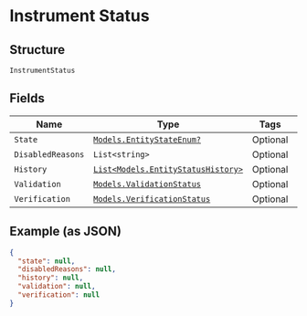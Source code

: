 
# Instrument Status

## Structure

`InstrumentStatus`

## Fields

| Name | Type | Tags | Description |
|  --- | --- | --- | --- |
| `State` | [`Models.EntityStateEnum?`](../../doc/models/entity-state-enum.md) | Optional | - |
| `DisabledReasons` | `List<string>` | Optional | - |
| `History` | [`List<Models.EntityStatusHistory>`](../../doc/models/entity-status-history.md) | Optional | - |
| `Validation` | [`Models.ValidationStatus`](../../doc/models/validation-status.md) | Optional | - |
| `Verification` | [`Models.VerificationStatus`](../../doc/models/verification-status.md) | Optional | - |

## Example (as JSON)

```json
{
  "state": null,
  "disabledReasons": null,
  "history": null,
  "validation": null,
  "verification": null
}
```

